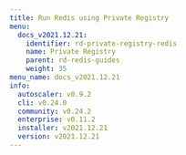 ```yaml
---
title: Run Redis using Private Registry
menu:
  docs_v2021.12.21:
    identifier: rd-private-registry-redis
    name: Private Registry
    parent: rd-redis-guides
    weight: 35
menu_name: docs_v2021.12.21
info:
  autoscaler: v0.9.2
  cli: v0.24.0
  community: v0.24.2
  enterprise: v0.11.2
  installer: v2021.12.21
  version: v2021.12.21
---
```


